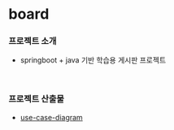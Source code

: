 # board

### 프로젝트 소개 

- springboot + java 기반 학습용 게시판 프로젝트 


</br>

### 프로젝트 산출물

- [use-case-diagram](https://drive.google.com/file/d/1qH6yzWl5s5mnK3_ghXu7wCZp1wEuffbd/view?usp=drive_link)
